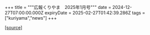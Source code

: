 +++
title = """広報くりやま　2025年1月号"""
date = 2024-12-27T07:00:00.000Z
expiryDate = 2025-02-27T01:42:39.286Z
tags = ["kuriyama","news"]
+++


[[source]](https://www.town.kuriyama.hokkaido.jp/site/koho/29796.html)
